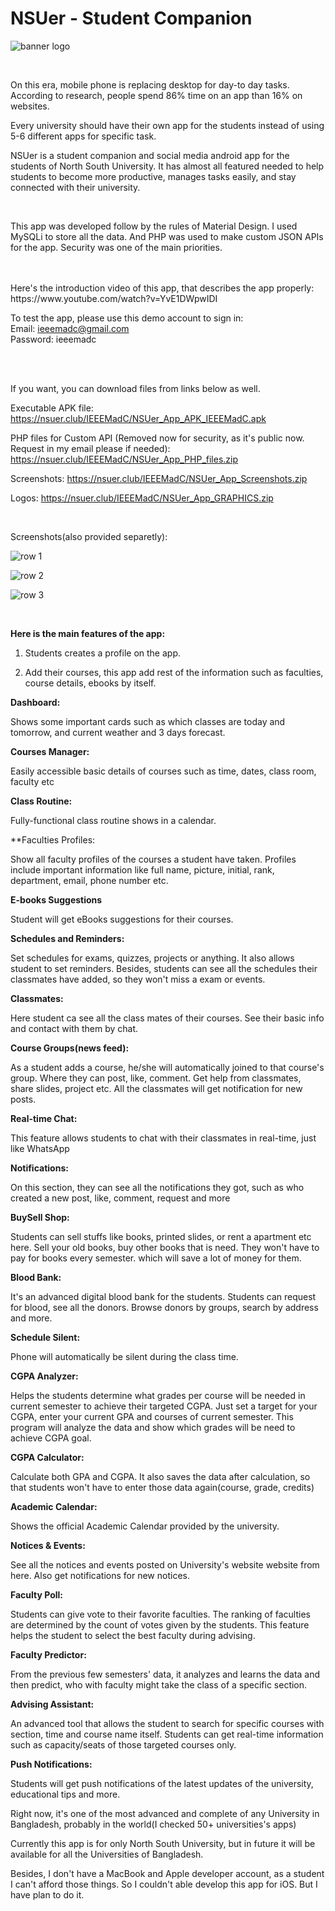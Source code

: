 <h1>NSUer - Student Companion</h1>

![banner logo](https://github.com/hm-tamim/NSUer/raw/master/GRAPHICS/banner.png)

<br>

On this era, mobile phone is replacing desktop for day-to day tasks. According to research, people spend  86%  time on an app than 16% on websites.

Every university should have their own app for the students instead of using 5-6 different apps for specific task. 

NSUer is a student companion and social media android app for the students of North South University. It has almost all featured needed to help students to become more productive, manages tasks easily, and stay connected with their university.


<br />

This app was developed follow by the rules of Material Design. I used MySQLi to store all the data. And PHP was used to make custom JSON APIs for the app. Security was one of the main priorities. 

<br/>


<br />
Here's the introduction video of this app, that describes the app properly: https://www.youtube.com/watch?v=YvE1DWpwIDI

<br />

To test the app, please use this demo account to sign in:<br>
Email: ieeemadc@gmail.com<br>
Password: ieeemadc

<br />
<br />

If you want, you can download files from links below as well.


Executable APK file: 
https://nsuer.club/IEEEMadC/NSUer_App_APK_IEEEMadC.apk

PHP files for Custom API (Removed now for security, as it's public now. Request in my email please if needed): https://nsuer.club/IEEEMadC/NSUer_App_PHP_files.zip

Screenshots: 
https://nsuer.club/IEEEMadC/NSUer_App_Screenshots.zip

Logos: 
https://nsuer.club/IEEEMadC/NSUer_App_GRAPHICS.zip

<br>

Screenshots(also provided separetly):

![row 1](https://github.com/hm-tamim/NSUer/raw/master/GRAPHICS/row1.jpg)

![row 2](https://github.com/hm-tamim/NSUer/raw/master/GRAPHICS/row%202.jpg)

![row 3](https://github.com/hm-tamim/NSUer/raw/master/GRAPHICS/row%203.jpg)

<br />

**Here is the main features of the app:**

1. Students creates a profile on the app.

2. Add their courses, this app add rest of the information such as faculties, course details, ebooks by itself.



**Dashboard:**

Shows some important cards such as which classes are today and tomorrow, and current weather and 3 days forecast. 



**Courses Manager:**

Easily accessible basic details of courses such as time, dates, class room, faculty etc



**Class Routine:**

Fully-functional class routine shows in a calendar. 



**Faculties Profiles:

Show all faculty profiles of the courses a student have taken. Profiles include important information like full name, picture, initial, rank, department, email, phone number etc.



**E-books Suggestions**

Student will get eBooks suggestions for their courses.



**Schedules and Reminders:**

Set schedules for exams, quizzes, projects or anything. It also allows student to set reminders. Besides, students can see all the schedules their classmates have added, so they won't miss a exam or events.



**Classmates:**

Here student ca see all the class mates of their courses. See their basic info and contact with them by chat. 



**Course Groups(news feed):**

As a student adds a course, he/she will automatically joined to that course's group. Where they can post, like, comment. Get help from classmates, share slides, project etc. All the classmates will get notification for new posts. 



**Real-time Chat:**

This feature allows students to chat with their classmates in real-time, just like WhatsApp



**Notifications:**

On this section, they can see all the notifications they got, such as who created a new post, like, comment, request and more



**BuySell Shop:**

Students can sell stuffs like books, printed slides, or rent a apartment etc here.  Sell your old books, buy other books that is need. They won't have to pay for books every semester. which will save a lot of money for them.



**Blood Bank:**

It's an advanced digital blood bank for the students. Students can request for blood, see all the donors. Browse donors by groups, search by address and more. 



**Schedule Silent:**

Phone will automatically be silent during the class time. 



**CGPA Analyzer:**

Helps the students determine what grades per course will be needed in current semester to achieve their targeted CGPA. Just set a target for your CGPA, enter your current GPA and courses of current semester. This program will analyze the data and show which grades will be need to achieve CGPA goal. 



**CGPA Calculator:**

Calculate both GPA and CGPA. It also saves the data after calculation, so that students won't have to enter those data again(course, grade, credits)



**Academic Calendar:**

Shows the official Academic Calendar provided by the university.



**Notices & Events:**

See all the notices and events posted on University's website website from here. Also get notifications for new notices.



**Faculty Poll:**

Students can give vote to their favorite faculties. The ranking of faculties are determined by the count of votes given by the students. This feature helps the student to select the best faculty during advising.



**Faculty Predictor:**

From the previous few semesters' data, it analyzes and learns the data and then predict, who with faculty might take  the class of a specific section. 



**Advising Assistant:**

An advanced tool that allows the student to search for specific courses with section, time and course name itself. Students can get real-time information such as capacity/seats of those targeted courses only. 



**Push Notifications:**

Students will get push notifications of the latest updates of the university, educational tips and more.



Right now, it's one of the most advanced and complete of any University in Bangladesh, probably in the world(I checked 50+ universities's apps)



Currently this app is for only North South University, but in future it will be available for all the Universities of Bangladesh.

Besides, I don't have a MacBook and Apple developer account, as a student I can't afford those things. So I couldn't able develop this app for iOS. But I have plan to do it.
